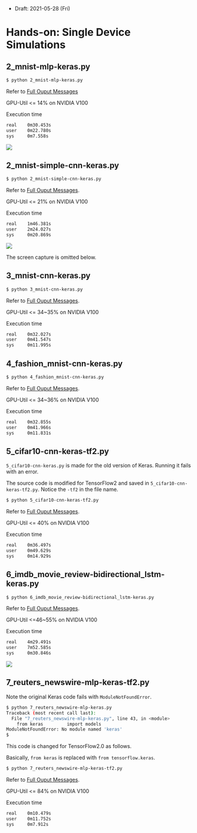 * Draft: 2021-05-28 (Fri)

# Hands-on: Single Device Simulations

## 2_mnist-mlp-keras.py 

```bash
$ python 2_mnist-mlp-keras.py
```

Refer to [Full Ouput Messages](full_output_messages.md)

GPU-Util <= 14% on NVIDIA V100

Execution time

```bash
real	0m30.453s
user	0m22.780s
sys	    0m7.558s
```



<img src='images/watch_-n_1_nvidia-smi-python_2_mnist-mlp-keras_py.png'>

## 2_mnist-simple-cnn-keras.py

```bash
$ python 2_mnist-simple-cnn-keras.py
```

Refer to [Full Ouput Messages](full_output_messages.md).

GPU-Util <= 21% on NVIDIA V100

Execution time

```bash
real	1m46.381s
user	2m24.027s
sys	    0m20.869s
```



<img src='images/watch_-n_1_nvidia-smi-python_2_mnist-simple-cnn-keras_py.png'>

The screen capture is omitted below.

## 3_mnist-cnn-keras.py

```bash
$ python 3_mnist-cnn-keras.py
```

Refer to [Full Ouput Messages](full_output_messages.md).

GPU-Util <= 34~35% on NVIDIA V100

Execution time

```bash
real	0m32.027s
user	0m41.547s
sys	    0m11.995s
```

## 4_fashion_mnist-cnn-keras.py

```bash
$ python 4_fashion_mnist-cnn-keras.py
```

Refer to [Full Ouput Messages](full_output_messages.md).

GPU-Util <= 34~36% on NVIDIA V100

Execution time

```bash
real	0m32.855s
user	0m41.966s
sys	    0m11.831s
```

## 5_cifar10-cnn-keras-tf2.py

`5_cifar10-cnn-keras.py` is made for the old version of Keras. Running it fails with an error.



The source code is modified for TensorFlow2 and saved in `5_cifar10-cnn-keras-tf2.py`. Notice the `-tf2` in the file name.

```bash
$ python 5_cifar10-cnn-keras-tf2.py
```

 Refer to [Full Ouput Messages](full_output_messages.md).

GPU-Util <= 40% on NVIDIA V100

Execution time

```bash
real	0m36.497s
user	0m49.629s
sys	    0m14.929s
```



## 6_imdb_movie_review-bidirectional_lstm-keras.py

```bash
$ python 6_imdb_movie_review-bidirectional_lstm-keras.py
```

Refer to [Full Ouput Messages](full_output_messages.md).

GPU-Util <=46~55% on NVIDIA V100

Execution time

```bash
real	4m29.491s
user	7m52.585s
sys	    0m30.846s
```



<img src='images/watch_-n_1_nvidia-smi-6_imdb_movie_review-bidirectional_lstm-keras_py.png'>

## 7_reuters_newswire-mlp-keras-tf2.py

Note the original Keras code fails with `ModuleNotFoundError`.

```bash
$ python 7_reuters_newswire-mlp-keras.py
Traceback (most recent call last):
  File "7_reuters_newswire-mlp-keras.py", line 43, in <module>
    from keras 		   import models
ModuleNotFoundError: No module named 'keras'
$
```

This code is changed for TensorFlow2.0 as follows.

Basically, `from keras` is replaced with `from tensorflow.keras`.

```bash
$ python 7_reuters_newswire-mlp-keras-tf2.py
```

Refer to [Full Ouput Messages](full_output_messages.md).

GPU-Util <= 84% on NVIDIA V100

Execution time

```bash
real	0m10.479s
user	0m11.752s
sys	    0m7.912s
```

